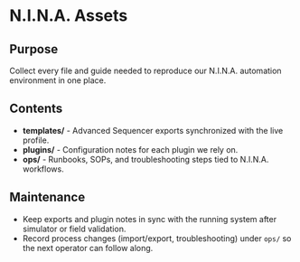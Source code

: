 # N.I.N.A. Assets

## Purpose
Collect every file and guide needed to reproduce our N.I.N.A. automation environment in one place.

## Contents
- **templates/** - Advanced Sequencer exports synchronized with the live profile.
- **plugins/** - Configuration notes for each plugin we rely on.
- **ops/** - Runbooks, SOPs, and troubleshooting steps tied to N.I.N.A. workflows.

## Maintenance
- Keep exports and plugin notes in sync with the running system after simulator or field validation.
- Record process changes (import/export, troubleshooting) under `ops/` so the next operator can follow along.

